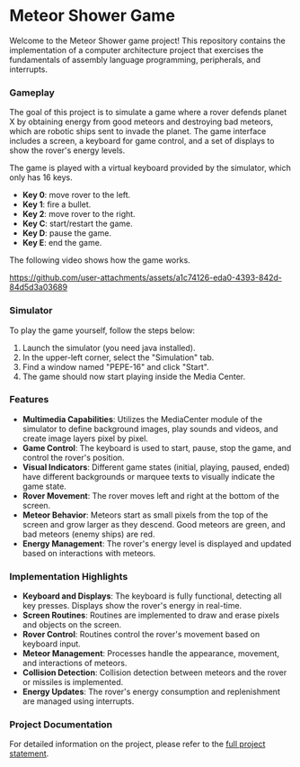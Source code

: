 # Meteor Shower Game

Welcome to the Meteor Shower game project! This repository contains the implementation of a computer architecture project that exercises the fundamentals of assembly language programming, peripherals, and interrupts.

### Gameplay

The goal of this project is to simulate a game where a rover defends planet X by obtaining energy from good meteors and destroying bad meteors, which are robotic ships sent to invade the planet. The game interface includes a screen, a keyboard for game control, and a set of displays to show the rover's energy levels.

The game is played with a virtual keyboard provided by the simulator, which only has 16 keys.

- **Key 0**: move rover to the left.
- **Key 1**: fire a bullet.
- **Key 2**: move rover to the right.
- **Key C**: start/restart the game.
- **Key D**: pause the game.
- **Key E**: end the game.

The following video shows how the game works.

https://github.com/user-attachments/assets/a1c74126-eda0-4393-842d-84d5d3a03689

### Simulator

To play the game yourself, follow the steps below:

1. Launch the simulator (you need java installed).
2. In the upper-left corner, select the "Simulation" tab.
3. Find a window named "PEPE-16" and click "Start".
4. The game should now start playing inside the Media Center.

### Features

- **Multimedia Capabilities**: Utilizes the MediaCenter module of the simulator to define background images, play sounds and videos, and create image layers pixel by pixel.
- **Game Control**: The keyboard is used to start, pause, stop the game, and control the rover's position.
- **Visual Indicators**: Different game states (initial, playing, paused, ended) have different backgrounds or marquee texts to visually indicate the game state.
- **Rover Movement**: The rover moves left and right at the bottom of the screen.
- **Meteor Behavior**: Meteors start as small pixels from the top of the screen and grow larger as they descend. Good meteors are green, and bad meteors (enemy ships) are red.
- **Energy Management**: The rover's energy level is displayed and updated based on interactions with meteors.

### Implementation Highlights

- **Keyboard and Displays**: The keyboard is fully functional, detecting all key presses. Displays show the rover's energy in real-time.
- **Screen Routines**: Routines are implemented to draw and erase pixels and objects on the screen.
- **Rover Control**: Routines control the rover's movement based on keyboard input.
- **Meteor Management**: Processes handle the appearance, movement, and interactions of meteors.
- **Collision Detection**: Collision detection between meteors and the rover or missiles is implemented.
- **Energy Updates**: The rover's energy consumption and replenishment are managed using interrupts.<br>

### Project Documentation

For detailed information on the project, please refer to the [full project statement](https://github.com/pedroiralmeida/iac-proj/blob/main/Project_Statement.pdf).


